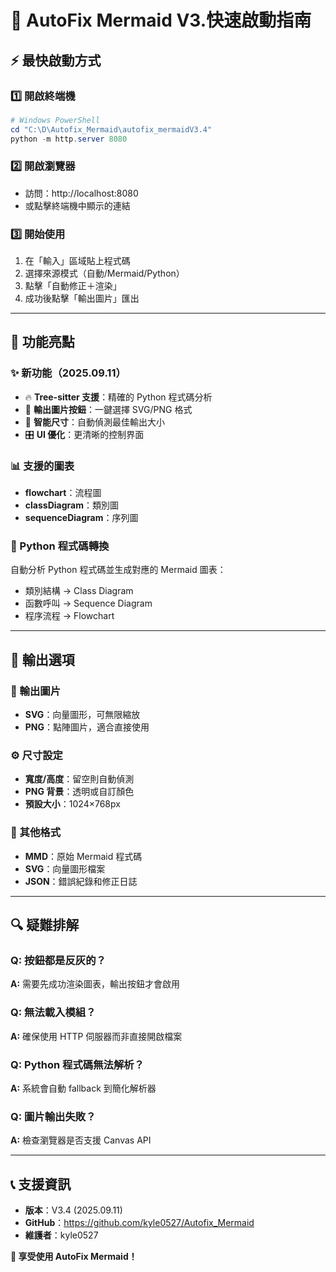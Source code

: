 # 🚀 AutoFix Mermaid V3.快速啟動指南

## ⚡ 最快啟動方式

### 1️⃣ 開啟終端機
```powershell
# Windows PowerShell
cd "C:\D\Autofix_Mermaid\autofix_mermaidV3.4"
python -m http.server 8080
```

### 2️⃣ 開啟瀏覽器
- 訪問：http://localhost:8080
- 或點擊終端機中顯示的連結

### 3️⃣ 開始使用
1. 在「輸入」區域貼上程式碼
2. 選擇來源模式（自動/Mermaid/Python）
3. 點擊「自動修正＋渲染」
4. 成功後點擊「輸出圖片」匯出

---

## 🎯 功能亮點

### ✨ 新功能（2025.09.11）
- 🔥 **Tree-sitter 支援**：精確的 Python 程式碼分析
- 🎨 **輸出圖片按鈕**：一鍵選擇 SVG/PNG 格式
- 📏 **智能尺寸**：自動偵測最佳輸出大小
- 🎛️ **UI 優化**：更清晰的控制界面

### 📊 支援的圖表
- **flowchart**：流程圖
- **classDiagram**：類別圖  
- **sequenceDiagram**：序列圖

### 🐍 Python 程式碼轉換
自動分析 Python 程式碼並生成對應的 Mermaid 圖表：
- 類別結構 → Class Diagram
- 函數呼叫 → Sequence Diagram
- 程序流程 → Flowchart

---

## 💾 輸出選項

### 📸 輸出圖片
- **SVG**：向量圖形，可無限縮放
- **PNG**：點陣圖片，適合直接使用

### ⚙️ 尺寸設定
- **寬度/高度**：留空則自動偵測
- **PNG 背景**：透明或自訂顏色
- **預設大小**：1024×768px

### 📁 其他格式
- **MMD**：原始 Mermaid 程式碼
- **SVG**：向量圖形檔案
- **JSON**：錯誤紀錄和修正日誌

---

## 🔍 疑難排解

### Q: 按鈕都是反灰的？
**A:** 需要先成功渲染圖表，輸出按鈕才會啟用

### Q: 無法載入模組？
**A:** 確保使用 HTTP 伺服器而非直接開啟檔案

### Q: Python 程式碼無法解析？
**A:** 系統會自動 fallback 到簡化解析器

### Q: 圖片輸出失敗？
**A:** 檢查瀏覽器是否支援 Canvas API

---

## 📞 支援資訊

- **版本**：V3.4 (2025.09.11)
- **GitHub**：https://github.com/kyle0527/Autofix_Mermaid
- **維護者**：kyle0527

**🎉 享受使用 AutoFix Mermaid！**

